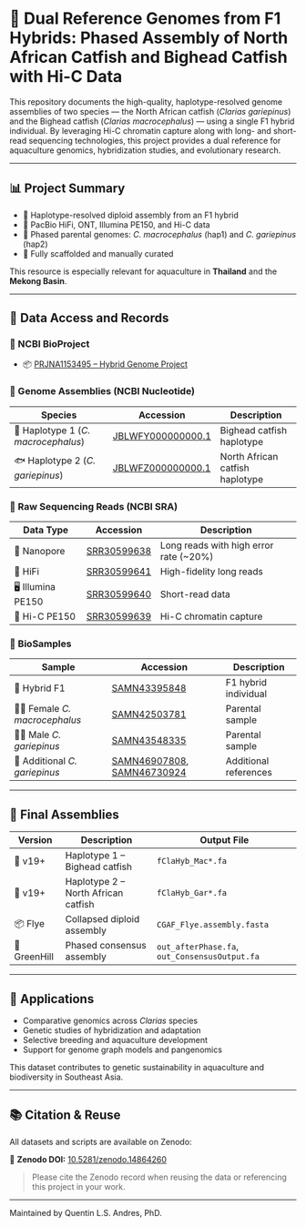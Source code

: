 # 🧬 Dual Reference Genomes from F1 Hybrids: Phased Assembly of North African Catfish and Bighead Catfish with Hi-C Data

This repository documents the high-quality, haplotype-resolved genome assemblies of two species — the North African catfish (*Clarias gariepinus*) and the Bighead catfish (*Clarias macrocephalus*) — using a single F1 hybrid individual. By leveraging Hi-C chromatin capture along with long- and short-read sequencing technologies, this project provides a dual reference for aquaculture genomics, hybridization studies, and evolutionary research.

---

## 📊 Project Summary

- 🧬 Haplotype-resolved diploid assembly from an F1 hybrid
- 🧪 PacBio HiFi, ONT, Illumina PE150, and Hi-C data
- 🔬 Phased parental genomes: *C. macrocephalus* (hap1) and *C. gariepinus* (hap2)
- 🧩 Fully scaffolded and manually curated

This resource is especially relevant for aquaculture in **Thailand** and the **Mekong Basin**.

---

## 📂 Data Access and Records

### 🔖 NCBI BioProject  
- 📦 [PRJNA1153495 – Hybrid Genome Project](https://www.ncbi.nlm.nih.gov/bioproject/PRJNA1153495)

### 🧬 Genome Assemblies (NCBI Nucleotide)

| Species | Accession | Description |
|---------|-----------|-------------|
| 🐠 Haplotype 1 (*C. macrocephalus*) | [JBLWFY000000000.1](https://www.ncbi.nlm.nih.gov/nuccore/JBLWFY000000000.1) | Bighead catfish haplotype |
| 🐟 Haplotype 2 (*C. gariepinus*) | [JBLWFZ000000000.1](https://www.ncbi.nlm.nih.gov/nuccore/JBLWFZ000000000.1) | North African catfish haplotype |

### 🧪 Raw Sequencing Reads (NCBI SRA)

| Data Type | Accession | Description |
|-----------|-----------|-------------|
| 🔬 Nanopore | [SRR30599638](https://www.ncbi.nlm.nih.gov/sra/SRR30599638) | Long reads with high error rate (~20%) |
| 🧪 HiFi | [SRR30599641](https://www.ncbi.nlm.nih.gov/sra/SRR30599641) | High-fidelity long reads |
| 🖥️ Illumina PE150 | [SRR30599640](https://www.ncbi.nlm.nih.gov/sra/SRR30599640) | Short-read data |
| 🧲 Hi-C PE150 | [SRR30599639](https://www.ncbi.nlm.nih.gov/sra/SRR30599639) | Hi-C chromatin capture |

### 🧫 BioSamples

| Sample | Accession | Description |
|--------|-----------|-------------|
| 🧬 Hybrid F1 | [SAMN43395848](https://www.ncbi.nlm.nih.gov/biosample/SAMN43395848) | F1 hybrid individual |
| 👩‍🔬 Female *C. macrocephalus* | [SAMN42503781](https://www.ncbi.nlm.nih.gov/biosample/SAMN42503781) | Parental sample |
| 👨‍🔬 Male *C. gariepinus* | [SAMN43548335](https://www.ncbi.nlm.nih.gov/biosample/SAMN43548335) | Parental sample |
| 🧬 Additional *C. gariepinus* | [SAMN46907808](https://www.ncbi.nlm.nih.gov/biosample/SAMN46907808), [SAMN46730924](https://www.ncbi.nlm.nih.gov/biosample/SAMN46730924) | Additional references |

---

## 🧪 Final Assemblies

| Version | Description | Output File |
|---------|-------------|-------------|
| 🧬 v19+ | Haplotype 1 – Bighead catfish | `fClaHyb_Mac*.fa` |
| 🧬 v19+ | Haplotype 2 – North African catfish | `fClaHyb_Gar*.fa` |
| 📦 Flye | Collapsed diploid assembly | `CGAF_Flye.assembly.fasta` |
| 🧩 GreenHill | Phased consensus assembly | `out_afterPhase.fa`, `out_ConsensusOutput.fa` |

---

## 🌱 Applications

- Comparative genomics across *Clarias* species  
- Genetic studies of hybridization and adaptation  
- Selective breeding and aquaculture development  
- Support for genome graph models and pangenomics

This dataset contributes to genetic sustainability in aquaculture and biodiversity in Southeast Asia.

---

## 📚 Citation & Reuse

All datasets and scripts are available on Zenodo:

🔗 **Zenodo DOI:** [10.5281/zenodo.14864260](https://doi.org/10.5281/zenodo.14864260)

> Please cite the Zenodo record when reusing the data or referencing this project in your work.

---

 Maintained by Quentin L.S. Andres, PhD.
